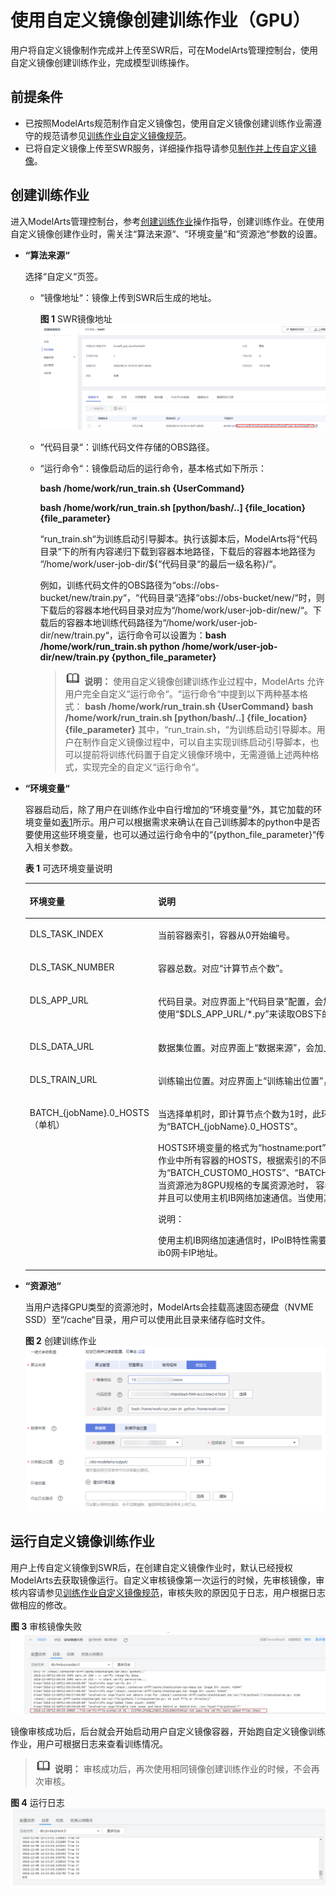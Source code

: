 # 使用自定义镜像创建训练作业（GPU）<a name="modelarts_23_0087"></a>

用户将自定义镜像制作完成并上传至SWR后，可在ModelArts管理控制台，使用自定义镜像创建训练作业，完成模型训练操作。

## 前提条件<a name="section183424508463"></a>

-   已按照ModelArts规范制作自定义镜像包，使用自定义镜像创建训练作业需遵守的规范请参见[训练作业自定义镜像规范](训练作业自定义镜像规范.md)。
-   已将自定义镜像上传至SWR服务，详细操作指导请参见[制作并上传自定义镜像](示例-使用自定义镜像创建训练作业.md#section5491135613409)。

## 创建训练作业<a name="section111622611416"></a>

进入ModelArts管理控制台，参考[创建训练作业](zh-cn_topic_0171858284.md)操作指导，创建训练作业。在使用自定义镜像创建作业时，需关注“算法来源“、“环境变量“和“资源池“参数的设置。

-   **“算法来源“**

    选择“自定义“页签。

    -   “镜像地址“：镜像上传到SWR后生成的地址。

        **图 1**  SWR镜像地址<a name="fig1610311596365"></a>  
        ![](figures/SWR镜像地址.png "SWR镜像地址")

    -   “代码目录“：训练代码文件存储的OBS路径。
    -   “运行命令“：镜像启动后的运行命令，基本格式如下所示：

        **bash /home/work/run\_train.sh  \{UserCommand\}**

        **bash /home/work/run\_train.sh  \[python/bash/..\] \{file\_location\} \{file\_parameter\}**

        “run\_train.sh“为训练启动引导脚本。执行该脚本后，ModelArts将“代码目录“下的所有内容递归下载到容器本地路径，下载后的容器本地路径为  “/home/work/user-job-dir/$\{“代码目录“的最后一级名称\}/“。

        例如，训练代码文件的OBS路径为“obs://obs-bucket/new/train.py“，“代码目录“选择“obs://obs-bucket/new/“时，则下载后的容器本地代码目录对应为“/home/work/user-job-dir/new/“。下载后的容器本地训练代码路径为“/home/work/user-job-dir/new/train.py“，运行命令可以设置为：**bash /home/work/run\_train.sh  python /home/work/user-job-dir/new/train.py \{python\_file\_parameter\}**

        >![](public_sys-resources/icon-note.gif) **说明：** 
        >使用自定义镜像创建训练作业过程中，ModelArts 允许用户完全自定义“运行命令“。“运行命令“中提到以下两种基本格式：
        >**bash /home/work/run\_train.sh  \{UserCommand\}**
        >**bash /home/work/run\_train.sh  \[python/bash/..\] \{file\_location\} \{file\_parameter\}**
        >其中，“run\_train.sh，“为训练启动引导脚本。用户在制作自定义镜像过程中，可以自主实现训练启动引导脚本，也可以提前将训练代码置于自定义镜像环境中，无需遵循上述两种格式，实现完全的自定义“运行命令“。


-   **“环境变量“**

    容器启动后，除了用户在训练作业中自行增加的“环境变量“外，其它加载的环境变量如[表1](#table341782301619)所示。用户可以根据需求来确认在自己训练脚本的python中是否要使用这些环境变量，也可以通过运行命令中的“\{python\_file\_parameter\}“传入相关参数。

    **表 1**  可选环境变量说明

    <a name="table341782301619"></a>
    <table><thead align="left"><tr id="row441882319161"><th class="cellrowborder" valign="top" width="23.1%" id="mcps1.2.3.1.1"><p id="p94186234169"><a name="p94186234169"></a><a name="p94186234169"></a>环境变量</p>
    </th>
    <th class="cellrowborder" valign="top" width="76.9%" id="mcps1.2.3.1.2"><p id="p3418123121615"><a name="p3418123121615"></a><a name="p3418123121615"></a>说明</p>
    </th>
    </tr>
    </thead>
    <tbody><tr id="row241812311611"><td class="cellrowborder" valign="top" width="23.1%" headers="mcps1.2.3.1.1 "><p id="p164181323131617"><a name="p164181323131617"></a><a name="p164181323131617"></a>DLS_TASK_INDEX</p>
    </td>
    <td class="cellrowborder" valign="top" width="76.9%" headers="mcps1.2.3.1.2 "><p id="p124185233169"><a name="p124185233169"></a><a name="p124185233169"></a>当前容器索引，容器从0开始编号。</p>
    </td>
    </tr>
    <tr id="row154185239163"><td class="cellrowborder" valign="top" width="23.1%" headers="mcps1.2.3.1.1 "><p id="p241872361615"><a name="p241872361615"></a><a name="p241872361615"></a>DLS_TASK_NUMBER</p>
    </td>
    <td class="cellrowborder" valign="top" width="76.9%" headers="mcps1.2.3.1.2 "><p id="p2418162314161"><a name="p2418162314161"></a><a name="p2418162314161"></a>容器总数。对应<span class="parmname" id="parmname17648115913216"><a name="parmname17648115913216"></a><a name="parmname17648115913216"></a>“计算节点个数”</span>。</p>
    </td>
    </tr>
    <tr id="row1041882313169"><td class="cellrowborder" valign="top" width="23.1%" headers="mcps1.2.3.1.1 "><p id="p18418162310164"><a name="p18418162310164"></a><a name="p18418162310164"></a>DLS_APP_URL</p>
    </td>
    <td class="cellrowborder" valign="top" width="76.9%" headers="mcps1.2.3.1.2 "><p id="p1041815238164"><a name="p1041815238164"></a><a name="p1041815238164"></a>代码目录。对应界面上<span class="parmname" id="parmname1940417410221"><a name="parmname1940417410221"></a><a name="parmname1940417410221"></a>“代码目录”</span>配置，会加上协议名。比如，可直接使用<span class="filepath" id="filepath1992581272213"><a name="filepath1992581272213"></a><a name="filepath1992581272213"></a>“$DLS_APP_URL/*.py”</span>来读取OBS下的文件。</p>
    </td>
    </tr>
    <tr id="row241812361615"><td class="cellrowborder" valign="top" width="23.1%" headers="mcps1.2.3.1.1 "><p id="p9418823141616"><a name="p9418823141616"></a><a name="p9418823141616"></a>DLS_DATA_URL</p>
    </td>
    <td class="cellrowborder" valign="top" width="76.9%" headers="mcps1.2.3.1.2 "><p id="p541882312164"><a name="p541882312164"></a><a name="p541882312164"></a>数据集位置。对应界面上<span class="parmname" id="parmname13774123032218"><a name="parmname13774123032218"></a><a name="parmname13774123032218"></a>“数据来源”</span>，会加上协议名。</p>
    </td>
    </tr>
    <tr id="row20418162313160"><td class="cellrowborder" valign="top" width="23.1%" headers="mcps1.2.3.1.1 "><p id="p194181923161611"><a name="p194181923161611"></a><a name="p194181923161611"></a>DLS_TRAIN_URL</p>
    </td>
    <td class="cellrowborder" valign="top" width="76.9%" headers="mcps1.2.3.1.2 "><p id="p1341812311164"><a name="p1341812311164"></a><a name="p1341812311164"></a>训练输出位置。对应界面上<span class="parmname" id="parmname95459352228"><a name="parmname95459352228"></a><a name="parmname95459352228"></a>“训练输出位置”</span>，会加上协议名。</p>
    </td>
    </tr>
    <tr id="row10418152320162"><td class="cellrowborder" valign="top" width="23.1%" headers="mcps1.2.3.1.1 "><p id="p28426261819"><a name="p28426261819"></a><a name="p28426261819"></a>BATCH_{jobName}.0_HOSTS（单机）</p>
    </td>
    <td class="cellrowborder" valign="top" width="76.9%" headers="mcps1.2.3.1.2 "><p id="p5277131971917"><a name="p5277131971917"></a><a name="p5277131971917"></a>当选择单机时，即计算节点个数为1时，此环境变量为<span class="parmname" id="parmname76051347132219"><a name="parmname76051347132219"></a><a name="parmname76051347132219"></a>“BATCH_{jobName}.0_HOSTS”</span>。</p>
    <p id="p1741832315165"><a name="p1741832315165"></a><a name="p1741832315165"></a>HOSTS环境变量的格式为<span class="parmname" id="parmname151655217221"><a name="parmname151655217221"></a><a name="parmname151655217221"></a>“hostname:port”</span>。一个容器可以看到同一个作业中所有容器的HOSTS，根据索引的不同，分别为<span class="parmname" id="parmname195191256152212"><a name="parmname195191256152212"></a><a name="parmname195191256152212"></a>“BATCH_CUSTOM0_HOSTS”</span>、<span class="parmname" id="parmname17178659202210"><a name="parmname17178659202210"></a><a name="parmname17178659202210"></a>“BATCH_CUSTOM1_HOSTS”</span>等。当资源池为8GPU规格的专属资源池时， 容器的网络类型为主机网络，并且可以使用主机IB网络加速通信。当使用其他资源池时为容器网络。</p>
    <div class="note" id="note0166476271"><a name="note0166476271"></a><a name="note0166476271"></a><span class="notetitle"> 说明： </span><div class="notebody"><p id="p61667712273"><a name="p61667712273"></a><a name="p61667712273"></a>使用主机IB网络加速通信时，IPoIB特性需要ip_mapper.py工具获取ib0网卡IP地址。</p>
    </div></div>
    </td>
    </tr>
    </tbody>
    </table>


-   **“资源池“**

    当用户选择GPU类型的资源池时，ModelArts会挂载高速固态硬盘（NVME SSD）至“/cache“目录，用户可以使用此目录来储存临时文件。

    **图 2**  创建训练作业<a name="fig1014015465016"></a>  
    ![](figures/创建训练作业.png "创建训练作业")


## 运行自定义镜像训练作业<a name="section16148199871"></a>

用户上传自定义镜像到SWR后，在创建自定义镜像作业时，默认已经授权ModelArts去获取镜像运行。自定义审核镜像第一次运行的时候，先审核镜像，审核内容请参见[训练作业自定义镜像规范](训练作业自定义镜像规范.md)，审核失败的原因见于日志，用户根据日志做相应的修改。

**图 3**  审核镜像失败<a name="fig1367133992411"></a>  
![](figures/审核镜像失败.png "审核镜像失败")

镜像审核成功后，后台就会开始启动用户自定义镜像容器，开始跑自定义镜像训练作业，用户可根据日志来查看训练情况。

>![](public_sys-resources/icon-note.gif) **说明：** 
>审核成功后，再次使用相同镜像创建训练作业的时候，不会再次审核。

**图 4**  运行日志<a name="fig0343710255"></a>  
![](figures/运行日志.png "运行日志")

